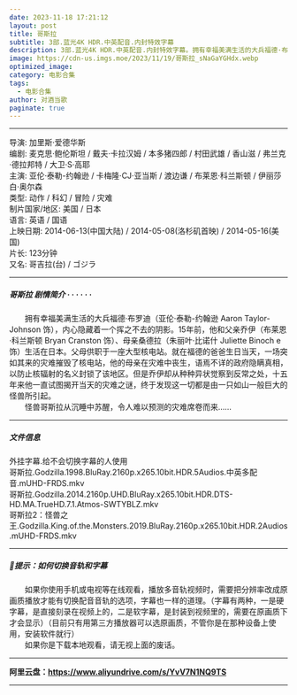```yaml
---
date: 2023-11-18 17:21:12
layout: post
title: 哥斯拉
subtitle: 3部.蓝光4K HDR.中英配音.内封特效字幕
description: 3部.蓝光4K HDR.中英配音.内封特效字幕。拥有幸福美满生活的大兵福德·布罗迪，内心隐藏着一个挥之不去的阴影。15年前，他和父亲乔伊、母亲桑德拉生活在日本。父母供职于一座大型核电站...
image: https://cdn-us.imgs.moe/2023/11/19/哥斯拉_sNaGaYGHdx.webp
optimized_image: 
category: 电影合集
tags:
  - 电影合集
author: 对酒当歌
paginate: true
---
```



---

导演: 加里斯·爱德华斯  
编剧: 麦克思·鲍伦斯坦 / 戴夫·卡拉汉姆 / 本多猪四郎 / 村田武雄 / 香山滋 / 弗兰克·德拉邦特 / 大卫·S·高耶  
主演: 亚伦·泰勒-约翰逊 / 卡梅隆·CJ·亚当斯 / 渡边谦 / 布莱恩·科兰斯顿 / 伊丽莎白·奥尔森  
类型: 动作 / 科幻 / 冒险 / 灾难  
制片国家/地区: 美国 / 日本  
语言: 英语 / 国语  
上映日期: 2014-06-13(中国大陆) / 2014-05-08(洛杉矶首映) / 2014-05-16(美国)  
片长: 123分钟  
又名: 哥吉拉(台) / ゴジラ  

---

##### 哥斯拉 剧情简介 · · · · · ·

　　拥有幸福美满生活的大兵福德·布罗迪（亚伦·泰勒-约翰逊 Aaron Taylor-Johnson 饰），内心隐藏着一个挥之不去的阴影。15年前，他和父亲乔伊（布莱恩·科兰斯顿 Bryan Cranston 饰）、母亲桑德拉（朱丽叶·比诺什 Juliette Binoch e 饰）生活在日本。父母供职于一座大型核电站。就在福德的爸爸生日当天，一场突如其来的灾难摧毁了核电站，他的母亲在灾难中丧生，语焉不详的政府隐瞒真相，以防止核辐射的名义封锁了该地区。但是乔伊却从种种异状觉察到反常之处，十五年来他一直试图揭开当天的灾难之谜，终于发现这一切都是由一只如山一般巨大的怪兽所引起。  
　　怪兽哥斯拉从沉睡中苏醒，令人难以预测的灾难席卷而来……

---

##### 文件信息

外挂字幕.给不会切换字幕的人使用  
哥斯拉.Godzilla.1998.BluRay.2160p.x265.10bit.HDR.5Audios.中英多配音.mUHD-FRDS.mkv  
哥斯拉.Godzilla.2014.2160p.UHD.BluRay.x265.10bit.HDR.DTS-HD.MA.TrueHD.7.1.Atmos-SWTYBLZ.mkv  
哥斯拉2：怪兽之王.Godzilla.King.of.the.Monsters.2019.BluRay.2160p.x265.10bit.HDR.2Audios.mUHD-FRDS.mkv  

---

##### 🔔提示：如何切换音轨和字幕

　　如果你使用手机或电视等在线观看，播放多音轨视频时，需要把分辨率改成原画质播放才能有切换配音音轨的选项，字幕也一样的道理。（字幕有两种，一是硬字幕，是直接刻录在视频上的，二是软字幕，是封装到视频里的，需要在原画质下才会显示）（目前只有用第三方播放器可以选原画质，不管你是在那种设备上使用，安装软件就行）  
　　如果你是下载本地观看，请无视上面的废话。

---

**阿里云盘：<https://www.aliyundrive.com/s/YvV7N1NQ9TS>**

---
